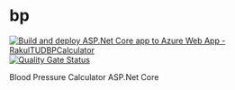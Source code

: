# bp
[![Build and deploy ASP.Net Core app to Azure Web App - RakulTUDBPCalculator](https://github.com/RakulTUD/bpcalcrkl/actions/workflows/main_rakultudbpcalculator.yml/badge.svg)](https://github.com/RakulTUD/bpcalcrkl/actions/workflows/main_rakultudbpcalculator.yml)
[![Quality Gate Status](https://sonarcloud.io/api/project_badges/measure?project=RakulTUD_bpcalcrkl&metric=alert_status)](https://sonarcloud.io/summary/new_code?id=RakulTUD_bpcalcrkl)


Blood Pressure Calculator
ASP.Net Core
